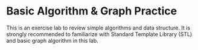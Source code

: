 # Basic Algorithm & Graph Practice

This is an exercise lab to review simple algorithms and data structure. It is strongly recommended to familiarize with Standard Template Library (STL) and basic graph algorithm in this lab.

